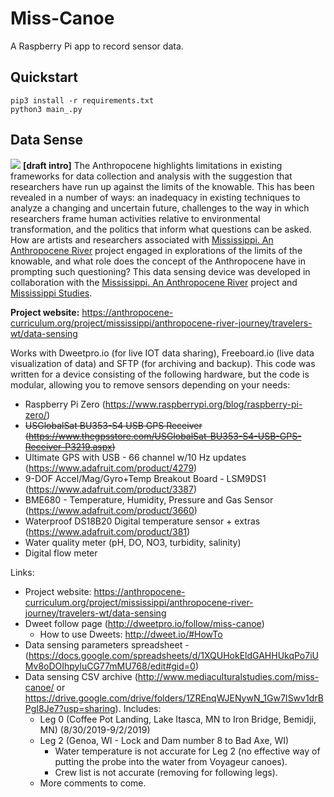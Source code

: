 # Miss-Canoe

A Raspberry Pi app to record sensor data.

## Quickstart

```
pip3 install -r requirements.txt
python3 main_.py
```

## Data Sense
<img src="http://www.mediaculturalstudies.com/miss-canoe/Data_Sensing-1600x900.jpg">
<b>[draft intro]</b> The Anthropocene highlights limitations in existing frameworks 
for data collection and analysis with the suggestion that researchers have run up 
against the limits of the knowable. This has been revealed in a number of ways: an 
inadequacy in existing techniques to analyze a changing and uncertain future, 
challenges to the way in which researchers frame human activities relative to 
environmental transformation, and the politics that inform what questions can be 
asked. How are artists and researchers associated with <a 
href="https://anthropocene-curriculum.org/">Mississippi. 
An Anthropocene River</a> project engaged in explorations of the limits of the 
knowable, and what role does the concept of the Anthropocene have in prompting such 
questioning? This data sensing device was developed in collaboration with the <a 
href="https://anthropocene-curriculum.org/">Mississippi. 
An Anthropocene River</a> project and <a 
href="http://mississippistudies.org/">Mississippi Studies</a>. 

<b>Project website:</b> https://anthropocene-curriculum.org/project/mississippi/anthropocene-river-journey/travelers-wt/data-sensing

Works with Dweetpro.io 
(for live IOT data sharing), Freeboard.io (live data visualization of data) and SFTP 
(for archiving and backup). This code was written for a device consisting of the 
following hardware, but the code is modular, allowing you to remove sensors depending 
on your needs: 

* Raspberry Pi Zero (https://www.raspberrypi.org/blog/raspberry-pi-zero/) 
* <s>USGlobalSat BU353-S4 USB GPS Receiver (https://www.thegpsstore.com/USGlobalSat-BU353-S4-USB-GPS-Receiver-P3219.aspx)</s> 
* Ultimate GPS with USB - 66 channel w/10 Hz updates 
(https://www.adafruit.com/product/4279) 
* 9-DOF Accel/Mag/Gyro+Temp Breakout Board - LSM9DS1 (https://www.adafruit.com/product/3387) 
* BME680 - Temperature, Humidity, Pressure and Gas Sensor (https://www.adafruit.com/product/3660) 
* Waterproof DS18B20 Digital temperature sensor + extras (https://www.adafruit.com/product/381) 
* Water quality meter (pH, DO, NO3, turbidity, salinity) 
* Digital flow meter

Links:
* Project website: https://anthropocene-curriculum.org/project/mississippi/anthropocene-river-journey/travelers-wt/data-sensing
* Dweet follow page (http://dweetpro.io/follow/miss-canoe)
  * How to use Dweets: http://dweet.io/#HowTo
* Data sensing parameters spreadsheet - (https://docs.google.com/spreadsheets/d/1XQUHokEldGAHHUkqPo7iUMv8oDOIhpyluCG77mMU768/edit#gid=0)
* Data sensing CSV archive (http://www.mediaculturalstudies.com/miss-canoe/ or https://drive.google.com/drive/folders/1ZREnqWJENywN_1Gw7ISwv1drBPgI8Je7?usp=sharing). Includes:
  * Leg 0 (Coffee Pot Landing, Lake Itasca, MN to Iron Bridge, Bemidji, MN) (8/30/2019-9/2/2019) 
  * Leg 2 (Genoa, WI - Lock and Dam number 8 to Bad Axe, WI)
    * Water temperature is not accurate for Leg 2 (no effective way of putting the probe into the water from Voyageur canoes).
    * Crew list is not accurate (removing for following legs).
  * More comments to come.

